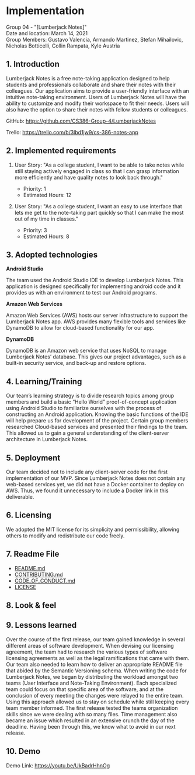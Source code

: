 # Implementation
Group 04 - "[Lumberjack Notes]"  
Date and location: March 14, 2021  
Group Members: Gustavo Valencia, Armando Martinez, Stefan Mihailovic, Nicholas Botticelli, Collin Rampata, Kyle Austria

## 1. Introduction

Lumberjack Notes is a free note-taking application designed to help students and professionals collaborate and share
their notes with their colleagues. Our application aims to provide a user-friendly interface with an intuitive
note-taking environment. Users of Lumberjack Notes will have the ability to customize and modify their workspace to fit
their needs. Users will also have the option to share their notes with fellow students or colleagues.

GitHub: https://github.com/CS386-Group-4/LumberjackNotes

Trello: https://trello.com/b/3lbd1jw9/cs-386-notes-app

## 2. Implemented requirements

1. User Story: "As a college student, I want to be able to take notes while still staying actively engaged in class so
that I can grasp information more efficiently and have quality notes to look back through."
    - Priority: 1
    - Estimated Hours: 12

2. User Story: "As a college student, I want an easy to use interface that lets me get to the note-taking part quickly
so that I can make the most out of my time in classes."
    - Priority: 3
    - Estimated Hours: 8

## 3. Adopted technologies

**Android Studio**

The team used the Android Studio IDE to develop Lumberjack Notes. This application is designed specifically for implementing android code and it provides us with an environment to test our Android programs.

**Amazon Web Services**

Amazon Web Services (AWS) hosts our server infrastructure to support the Lumberjack Notes app. AWS provides many
flexible tools and services like DynamoDB to allow for cloud-based functionality for our app.

**DynamoDB**

DynamoDB is an Amazon web service that uses NoSQL to manage Lumberjack Notes’ database. This gives our project
advantages, such as a built-in security service, and back-up and restore options.

## 4. Learning/Training

Our team’s learning strategy is to divide research topics among group members and build a basic “Hello World”
proof-of-concept application using Android Studio to familiarize ourselves with the process of constructing an Android
application. Knowing the basic functions of the IDE will help prepare us for development of the project. Certain group
members researched Cloud-based services and presented their findings to the team. This allowed us to gain a general
understanding of the client-server architecture in Lumberjack Notes.

## 5. Deployment

Our team decided not to include any client-server code for the first implementation of our MVP. Since Lumberjack Notes
does not contain any web-based services yet, we did not have a Docker container to deploy on AWS. Thus, we found it
unnecessary to include a Docker link in this deliverable.

## 6. Licensing

We adopted the MIT license for its simplicity and permissibility, allowing others to modify and redistribute our code freely.

## 7. Readme File

- [README.md](../README.md)
- [CONTRIBUTING.md](../CONTRIBUTING.md)
- [CODE_OF_CONDUCT.md](../CODE_OF_CONDUCT.md)
- [LICENSE](../LICENSE)

## 8. Look & feel


## 9. Lessons learned

Over the course of the first release, our team gained knowledge in several different areas of software development.
When devising our licensing agreement, the team had to research the various types of software licensing agreements as
well as the legal ramifications that came with them. Our team also needed to learn how to deliver an appropriate README
file that abided by the Semantic Versioning schema. When writing the code for Lumberjack Notes, we began by distributing
the workload amongst two teams (User Interface and Note-Taking Environment). Each specialized team could focus on that
specific area of the software, and at the conclusion of every meeting the changes were relayed to the entire team.
Using this approach allowed us to stay on schedule while still keeping every team member informed. The first release
tested the teams organization skills since we were dealing with so many files. Time management also became an issue
which resulted in an extensive crunch the day of the deadline. Having been through this, we know what to avoid in our
next release.

## 10. Demo

Demo Link: https://youtu.be/UkBadrHhnOg
